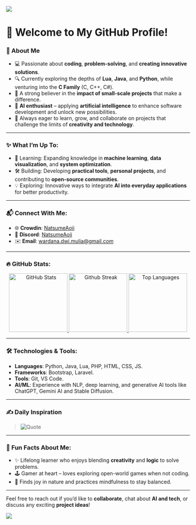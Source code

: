 <img src="https://user-images.githubusercontent.com/73097560/115834477-dbab4500-a447-11eb-908a-139a6edaec5c.gif">

# 👋 Welcome to My GitHub Profile!

### 🌟 About Me
- 💻 Passionate about **coding**, **problem-solving**, and **creating innovative solutions**.
- 🔍 Currently exploring the depths of **Lua**, **Java**, and **Python**, while venturing into the **C Family** (C, C++, C#).
- 🚀 A strong believer in the **impact of small-scale projects** that make a difference.
- 🤖 **AI enthusiast** – applying **artificial intelligence** to enhance software development and unlock new possibilities.
- 🎯 Always eager to learn, grow, and collaborate on projects that challenge the limits of **creativity and technology**.

---

### ✨ What I’m Up To:
- 🌱 Learning: Expanding knowledge in **machine learning**, **data visualization**, and **system optimization**.
- 🛠️ Building: Developing **practical tools**, **personal projects**, and contributing to **open-source communities**.
- 💡 Exploring: Innovative ways to integrate **AI into everyday applications** for better productivity.

---

### 📬 Connect With Me:
- 🌐 **Crowdin**: [NatsumeAoii](https://crowdin.com/profile/NatsumeAoii)
- 💬 **Discord**: [NatsumeAoii](https://discord.com/users/559450677802172421)
- ✉️ **Email**: [wardana.dwi.mulia@gmail.com](mailto:wardana.dwi.mulia@gmail.com)

---

### 🔥 GitHub Stats:

<p align="center">
  <a href="https://github.com/NatsumeAoii">
    <img height="160em" src="https://github-readme-stats.vercel.app/api?username=NatsumeAoii&theme=radical&show_icons=true&include_all_commits=true&count_private=true" alt="GitHub Stats"/>
    <img height="160em" src="https://github-readme-streak-stats.herokuapp.com/?user=NatsumeAoii&theme=radical&hide_border=false" alt="Github Streak"/>
    <img height="160em" src="https://github-readme-stats.vercel.app/api/top-langs/?username=NatsumeAoii&layout=compact&langs_count=8&theme=radical" alt="Top Languages"/>
  </a>
</p>

---

### 🛠️ Technologies & Tools:
- **Languages**: Python, Java, Lua, PHP, HTML, CSS, JS.
- **Frameworks**: Bootstrap, Laravel.
- **Tools**: Git, VS Code.
- **AI/ML**: Experience with NLP, deep learning, and generative AI tools like ChatGPT, Gemini AI and Stable Diffusion.

---

### ✍️ Daily Inspiration
> ![Quote](https://quotes-github-readme.vercel.app/api?type=horizontal&theme=radical)

---

### 🎯 Fun Facts About Me:
- ✨ Lifelong learner who enjoys blending **creativity** and **logic** to solve problems.
- 🕹️ Gamer at heart – loves exploring open-world games when not coding.
- 🌿 Finds joy in nature and practices mindfulness to stay balanced.

---

Feel free to reach out if you’d like to **collaborate**, chat about **AI and tech**, or discuss any exciting **project ideas**!  

<img src="https://user-images.githubusercontent.com/73097560/115834477-dbab4500-a447-11eb-908a-139a6edaec5c.gif">
